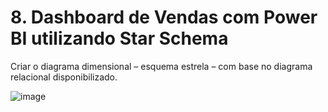 # 8. Dashboard de Vendas com Power BI utilizando Star Schema
Criar o diagrama dimensional – esquema estrela – com base no diagrama relacional disponibilizado.

![image](https://github.com/user-attachments/assets/6562afac-13f3-4342-b923-3a5cd1c4ee7d)
